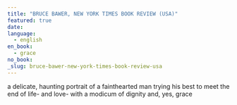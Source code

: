 ```yaml
---
title: "BRUCE BAWER, NEW YORK TIMES BOOK REVIEW (USA)"
featured: true
date:
language:
  - english
en_book:
  - grace
no_book:
_slug: bruce-bawer-new-york-times-book-review-usa
---
```


a delicate, haunting portrait of a fainthearted man trying his best to meet the end of life- and love- with a modicum of dignity and, yes, grace

